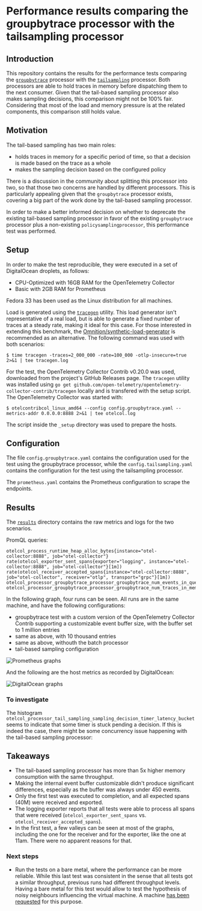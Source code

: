 # Performance results comparing the groupbytrace processor with the tailsampling processor

## Introduction

This repository contains the results for the performance tests comparing the [`groupbytrace`](https://github.com/open-telemetry/opentelemetry-collector-contrib/tree/main/processor/groupbytraceprocessor) processor with the [`tailsampling`](https://github.com/open-telemetry/opentelemetry-collector-contrib/tree/main/processor/tailsamplingprocessor) processor. Both processors are able to hold traces in memory before dispatching them to the next consumer. Given that the tail-based sampling processor also makes sampling decisions, this comparison might not be 100% fair. Considering that most of the load and memory pressure is at the related components, this comparison still holds value.

## Motivation

The tail-based sampling has two main roles:
- holds traces in memory for a specific period of time, so that a decision is made based on the trace as a whole
- makes the sampling decision based on the configured policy

There is a discussion in the community about splitting this processor into two, so that those two concerns are handled by different processors. This is particularly appealing given that the `groupbytrace` processor exists, covering a big part of the work done by the tail-based sampling processor.

In order to make a better informed decision on whether to deprecate the existing tail-based sampling processor in favor of the existing `groupbytrace` processor plus a non-existing `policysamplingprocessor`, this performance test was performed.

## Setup

In order to make the test reproducible, they were executed in a set of DigitalOcean droplets, as follows:

- CPU-Optimized with 16GB RAM for the OpenTelemetry Collector
- Basic with 2GB RAM for Prometheus

Fedora 33 has been used as the Linux distribution for all machines.

Load is generated using the [`tracegen`](https://github.com/open-telemetry/opentelemetry-collector-contrib/tree/main/tracegen) utility. This load generator isn't representative of a real load, but is able to generate a fixed number of traces at a steady rate, making it ideal for this case. For those interested in extending this benchmark, the [Omnition/synthetic-load-generator](https://github.com/Omnition/synthetic-load-generator) is recommended as an alternative. The following command was used with both scenarios:

    $ time tracegen -traces=2_000_000 -rate=100_000 -otlp-insecure=true 2>&1 | tee tracegen.log

For the test, the OpenTelemetry Collector Contrib v0.20.0 was used, downloaded from the project's GitHub Releases page. The `tracegen` utility was installed using `go get github.com/open-telemetry/opentelemetry-collector-contrib/tracegen` locally and is transfered with the setup script. The OpenTelemetry Collector was started with:

    $ otelcontribcol_linux_amd64 --config config.groupbytrace.yaml --metrics-addr 0.0.0.0:8888 2>&1 | tee otelcol.log

The script inside the `_setup` directory was used to prepare the hosts.

## Configuration

The file `config.groupbytrace.yaml` contains the configuration used for the test using the groupbytrace processor, while the `config.tailsampling.yaml` contains the configuration for the test using the tailsampling processor.

The `prometheus.yaml` contains the Prometheus configuration to scrape the endpoints.

## Results

The [`results`](./results) directory contains the raw metrics and logs for the two scenarios.

PromQL queries:
```
otelcol_process_runtime_heap_alloc_bytes{instance="otel-collector:8888", job="otel-collector"}
rate(otelcol_exporter_sent_spans{exporter="logging", instance="otel-collector:8888", job="otel-collector"}[1m])
rate(otelcol_receiver_accepted_spans{instance="otel-collector:8888", job="otel-collector", receiver="otlp", transport="grpc"}[1m])
otelcol_processor_groupbytrace_processor_groupbytrace_num_events_in_queue
otelcol_processor_groupbytrace_processor_groupbytrace_num_traces_in_memory
```

In the following graph, four runs can be seen. All runs are in the same machine, and have the following configurations:

- groupbytrace test with a custom version of the OpenTelemetry Collector Contrib supporting a customizable event buffer size, with the buffer set to 1 million entries
- same as above, with 10 thousand entries
- same as above, withouth the batch processor
- tail-based sampling configuration

![Prometheus graphs](prometheus.png "Prometheus graphs")

And the following are the host metrics as recorded by DigitalOcean:

![DigitalOcean graphs](metrics-from-cloud-provider.png "DigitalOcean graphs")

### To investigate

The histogram `otelcol_processor_tail_sampling_sampling_decision_timer_latency_bucket` seems to indicate that some timer is stuck pending a decision. If this is indeed the case, there might be some concurrency issue happening with the tail-based sampling processor:

## Takeaways

- The tail-based sampling processor has more than 5x higher memory consumption with the same throughput.
- Making the internal event buffer customizable didn't produce significant differences, especially as the buffer was always under 450 events.
- Only the first test was executed to completion, and all expected spans (40M) were received and exported.
- The logging exporter reports that all tests were able to process all spans that were received (`otelcol_exporter_sent_spans` vs. `otelcol_receiver_accepted_spans`).
- In the first test, a few valleys can be seen at most of the graphs, including the one for the receiver and for the exporter, like the one at 11am. There were no apparent reasons for that.

### Next steps

- Run the tests on a bare metal, where the performance can be more reliable. While this last test was consistent in the sense that all tests got a similar throughput, previous runs had different throughput levels. Having a bare metal for this test would allow to test the hypothesis of noisy neighbours influencing the virtual machine. A machine [has been requested](https://github.com/cncf/cluster/issues/167) for this purpose.